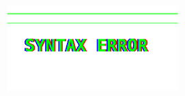 ![til](https://raw.githubusercontent.com/Deluca-Syntax-Error/Deluca-Syntax-Error/refs/heads/main/syntax_error_glitch_transparent.gif)
